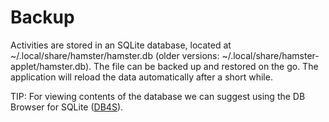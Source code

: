 # Backup

Activities are stored in an SQLite database, located at ~/.local/share/hamster/hamster.db (older versions: ~/.local/share/hamster-applet/hamster.db). The file can be backed up and restored on the go. The application will reload the data automatically after a short while.

TIP: For viewing contents of the database we can suggest using the DB Browser for SQLite ([DB4S](https://sqlitebrowser.org/)).
